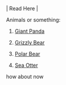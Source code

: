 | Read Here |

Animals or something:

1. [Giant Panda](GiantPanda.md)

2. [Grizzly Bear](GrizzlyBear.md)

3. [Polar Bear](PolarBear.md)

4. [Sea Otter](SeaOtter.md)


how about now
